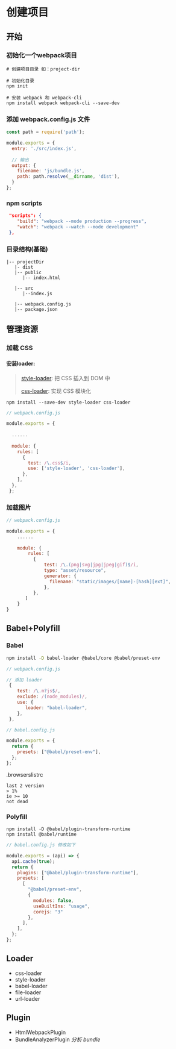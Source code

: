 # 创建项目

## 开始

### 初始化一个webpack项目

```shell
# 创建项目目录 如：project-dir

# 初始化目录
npm init

# 安装 webpack 和 webpack-cli
npm install webpack webpack-cli --save-dev
```



### 添加 webpack.config.js 文件

```js
const path = require('path');

module.exports = {
  entry: './src/index.js',
    
  // 输出
  output: {
    filename: 'js/bundle.js',
    path: path.resolve(__dirname, 'dist'),
  }
};
```

### npm scripts

```json
 "scripts": {
    "build": "webpack --mode production --progress",
    "watch": "webpack --watch --mode development"
 },
```



### 目录结构(基础)

```
|-- projectDir
   |- dist
   |-- public
  	  |-- index.html
  	 
   |-- src
      |--index.js
     
   |-- webpack.config.js
   |-- package.json
```



## 管理资源

### 加载 CSS 

#### 安装loader: 

>    [style-loader](https://webpack.docschina.org/loaders/style-loader): 把 CSS 插入到 DOM 中
>
>    [css-loader](https://webpack.docschina.org/loaders/css-loader): 实现 CSS 模块化

```shell
npm install --save-dev style-loader css-loader
```

```js
// webpack.config.js 

module.exports = {
     
  ......
  
  module: {
    rules: [
      {
        test: /\.css$/i,
        use: ['style-loader', 'css-loader'],
      },
    ],
  },
 };
```



### 加载图片

```js
// webpack.config.js

module.exports = {
    ......
    
    module: {
        rules: [
          {
        	  test: /\.(png|svg|jpg|jpeg|gif)$/i,
        	  type: "asset/resource",
        	  generator: {
          	    filename: "static/images/[name]-[hash][ext]",
        	  },
          },
       ]
    }
}
```



## Babel+Polyfill

### Babel

```bash
npm install -D babel-loader @babel/core @babel/preset-env
```

```js
// webpack.config.js

// 添加 loader
 {
    test: /\.m?js$/,
    exclude: /(node_modules)/,
    use: {
       loader: "babel-loader",
    },
 },

```

```js
// babel.config.js

module.exports = {
  return {
    presets: ["@babel/preset-env"],
  };
};
```



.browserslistrc

```
last 2 version
> 1%
ie >= 10
not dead
```



### Polyfill

```shell
npm install -D @babel/plugin-transform-runtime
npm install @babel/runtime
```

```js
// babel.config.js 修改如下

module.exports = (api) => {
  api.cache(true);
  return {
    plugins: ["@babel/plugin-transform-runtime"],
    presets: [
      [
        "@babel/preset-env",
        {
          modules: false,
          useBuiltIns: "usage",
          corejs: "3"
        },
      ],
    ],
  };
};
```





## Loader

-   css-loader
-   style-loader
-   babel-loader
-   file-loader
-   url-loader



## Plugin

-   HtmlWebpackPlugin
-   BundleAnalyzerPlugin *分析 bundle*

